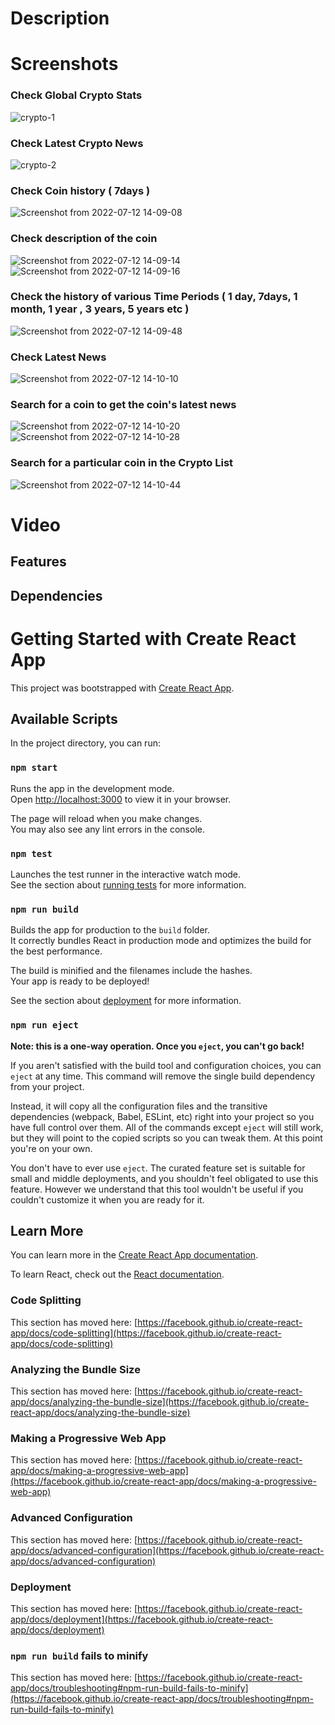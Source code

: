# Description

# Screenshots
### Check Global Crypto Stats
![crypto-1](https://user-images.githubusercontent.com/76089814/178448629-d7ecd6b8-4b88-413c-8b83-5728893db4ed.png)
### Check Latest Crypto News
![crypto-2](https://user-images.githubusercontent.com/76089814/178448637-049c6ecc-1247-4bea-befb-a878e31eca5a.png)
### Check Coin history ( 7days ) 
![Screenshot from 2022-07-12 14-09-08](https://user-images.githubusercontent.com/76089814/178448645-a22d43e4-5628-4a57-bdfe-f05873bbe1b4.png)
### Check description of the coin
![Screenshot from 2022-07-12 14-09-14](https://user-images.githubusercontent.com/76089814/178448649-c114d650-5045-4180-a4e0-fdd02578b089.png)
![Screenshot from 2022-07-12 14-09-16](https://user-images.githubusercontent.com/76089814/178448652-e5c48179-6084-455d-9f92-7104a4115ace.png)
### Check the history of various Time Periods ( 1 day, 7days, 1 month, 1 year , 3 years, 5 years etc )
![Screenshot from 2022-07-12 14-09-48](https://user-images.githubusercontent.com/76089814/178448660-79370b69-09fe-4193-b118-93eda448cd6b.png)
### Check Latest News 
![Screenshot from 2022-07-12 14-10-10](https://user-images.githubusercontent.com/76089814/178448662-67885fb4-ebe5-4e92-9e87-2635a1b1d765.png)
### Search for a coin to get the coin's latest news
![Screenshot from 2022-07-12 14-10-20](https://user-images.githubusercontent.com/76089814/178448682-5586b343-e258-4f1f-9ce5-99cc6d3e28ad.png)
![Screenshot from 2022-07-12 14-10-28](https://user-images.githubusercontent.com/76089814/178448692-9675d1d2-069b-460f-9c42-704bab446211.png)
### Search for a particular coin in the Crypto List
![Screenshot from 2022-07-12 14-10-44](https://user-images.githubusercontent.com/76089814/178448700-ded887a5-cd7c-411f-a109-7ff2c862f70a.png)

# Video

## Features

## Dependencies


# Getting Started with Create React App

This project was bootstrapped with [Create React App](https://github.com/facebook/create-react-app).

## Available Scripts

In the project directory, you can run:

### `npm start`

Runs the app in the development mode.\
Open [http://localhost:3000](http://localhost:3000) to view it in your browser.

The page will reload when you make changes.\
You may also see any lint errors in the console.

### `npm test`

Launches the test runner in the interactive watch mode.\
See the section about [running tests](https://facebook.github.io/create-react-app/docs/running-tests) for more information.

### `npm run build`

Builds the app for production to the `build` folder.\
It correctly bundles React in production mode and optimizes the build for the best performance.

The build is minified and the filenames include the hashes.\
Your app is ready to be deployed!

See the section about [deployment](https://facebook.github.io/create-react-app/docs/deployment) for more information.

### `npm run eject`

**Note: this is a one-way operation. Once you `eject`, you can't go back!**

If you aren't satisfied with the build tool and configuration choices, you can `eject` at any time. This command will remove the single build dependency from your project.

Instead, it will copy all the configuration files and the transitive dependencies (webpack, Babel, ESLint, etc) right into your project so you have full control over them. All of the commands except `eject` will still work, but they will point to the copied scripts so you can tweak them. At this point you're on your own.

You don't have to ever use `eject`. The curated feature set is suitable for small and middle deployments, and you shouldn't feel obligated to use this feature. However we understand that this tool wouldn't be useful if you couldn't customize it when you are ready for it.

## Learn More

You can learn more in the [Create React App documentation](https://facebook.github.io/create-react-app/docs/getting-started).

To learn React, check out the [React documentation](https://reactjs.org/).

### Code Splitting

This section has moved here: [https://facebook.github.io/create-react-app/docs/code-splitting](https://facebook.github.io/create-react-app/docs/code-splitting)

### Analyzing the Bundle Size

This section has moved here: [https://facebook.github.io/create-react-app/docs/analyzing-the-bundle-size](https://facebook.github.io/create-react-app/docs/analyzing-the-bundle-size)

### Making a Progressive Web App

This section has moved here: [https://facebook.github.io/create-react-app/docs/making-a-progressive-web-app](https://facebook.github.io/create-react-app/docs/making-a-progressive-web-app)

### Advanced Configuration

This section has moved here: [https://facebook.github.io/create-react-app/docs/advanced-configuration](https://facebook.github.io/create-react-app/docs/advanced-configuration)

### Deployment

This section has moved here: [https://facebook.github.io/create-react-app/docs/deployment](https://facebook.github.io/create-react-app/docs/deployment)

### `npm run build` fails to minify

This section has moved here: [https://facebook.github.io/create-react-app/docs/troubleshooting#npm-run-build-fails-to-minify](https://facebook.github.io/create-react-app/docs/troubleshooting#npm-run-build-fails-to-minify)
